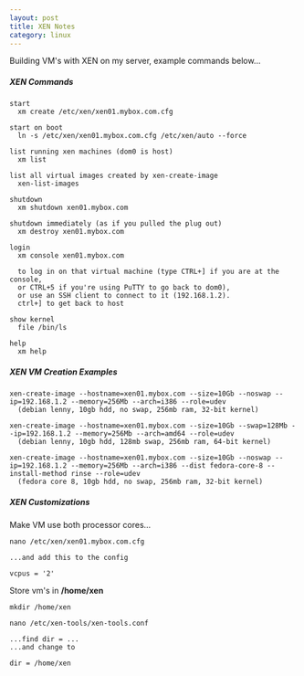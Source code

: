 ```yaml
---
layout: post
title: XEN Notes
category: linux
---
```


Building VM's with XEN on my server, example commands below...

##### XEN Commands

    start
      xm create /etc/xen/xen01.mybox.com.cfg

    start on boot
      ln -s /etc/xen/xen01.mybox.com.cfg /etc/xen/auto --force

    list running xen machines (dom0 is host)
      xm list

    list all virtual images created by xen-create-image
      xen-list-images

    shutdown
      xm shutdown xen01.mybox.com

    shutdown immediately (as if you pulled the plug out)
      xm destroy xen01.mybox.com

    login
      xm console xen01.mybox.com

      to log in on that virtual machine (type CTRL+] if you are at the console,
      or CTRL+5 if you're using PuTTY to go back to dom0),
      or use an SSH client to connect to it (192.168.1.2).
      ctrl+] to get back to host

    show kernel
      file /bin/ls

    help
      xm help

##### XEN VM Creation Examples

    xen-create-image --hostname=xen01.mybox.com --size=10Gb --noswap --ip=192.168.1.2 --memory=256Mb --arch=i386 --role=udev
      (debian lenny, 10gb hdd, no swap, 256mb ram, 32-bit kernel)

    xen-create-image --hostname=xen01.mybox.com --size=10Gb --swap=128Mb --ip=192.168.1.2 --memory=256Mb --arch=amd64 --role=udev
      (debian lenny, 10gb hdd, 128mb swap, 256mb ram, 64-bit kernel)

    xen-create-image --hostname=xen01.mybox.com --size=10Gb --noswap --ip=192.168.1.2 --memory=256Mb --arch=i386 --dist fedora-core-8 --install-method rinse --role=udev
      (fedora core 8, 10gb hdd, no swap, 256mb ram, 32-bit kernel)

##### XEN Customizations

Make VM use both processor cores...

    nano /etc/xen/xen01.mybox.com.cfg
    
    ...and add this to the config
    
    vcpus = '2'

Store vm's in **/home/xen**

    mkdir /home/xen
    
    nano /etc/xen-tools/xen-tools.conf
     
    ...find dir = ...
    ...and change to
    
    dir = /home/xen
